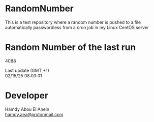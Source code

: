 # RandomNumber    
This is a test repository where a random number is pushed to a file automatically passwordless from a cron job in my Linux CentOS server    
# Random Number of the last run   
4088
      
Last update (GMT +1)    
02/15/25 08:00:01
# Developer    
Hamdy Abou El Anein   
hamdy.aea@protonmail.com
